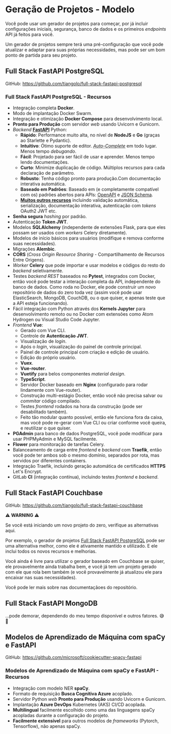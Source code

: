 # Geração de Projetos - Modelo

Você pode usar um gerador de projetos para começar, por já incluir configurações iniciais, segurança, banco de dados e os primeiros _endpoints_ API já feitos para você.

Um gerador de projetos sempre terá uma pré-configuração que você pode atualizar e adaptar para suas próprias necessidades, mas pode ser um bom ponto de partida para seu projeto.

## Full Stack FastAPI PostgreSQL

GitHub: <a href="https://github.com/tiangolo/full-stack-fastapi-postgresql" class="external-link" target="_blank">https://github.com/tiangolo/full-stack-fastapi-postgresql</a>

### Full Stack FastAPI PostgreSQL - Recursos

* Integração completa **Docker**.
* Modo de implantação Docker Swarm.
* Integração e otimização **Docker Compose** para desenvolvimento local.
* **Pronto para Produção** com servidor _web_ usando Uvicorn e Gunicorn.
* _Backend_ <a href="https://github.com/tiangolo/fastapi" class="external-link" target="_blank">**FastAPI**</a> Python:
    * **Rápido**: Performance muito alta, no nível de **NodeJS** e **Go** (graças ao Starlette e Pydantic).
    * **Intuitivo**: Ótimo suporte de editor. <abbr title="também conhecido como auto-complete, auto completação, IntelliSense">_Auto-Complete_</abbr> em todo lugar. Menos tempo _debugando_.
    * **Fácil**: Projetado para ser fácil de usar e aprender. Menos tempo lendo documentações.
    * **Curto**: Minimize duplicação de código. Múltiplos recursos para cada declaração de parâmetro.
    * **Robusto**: Tenha código pronto para produção.Com documentação interativa automática.
    * **Baseado em Padrões**: Baseado em (e completamente compatível com os) padrões abertos para APIs: <a href="https://github.com/OAI/OpenAPI-Specification" class="external-link" target="_blank">OpenAPI</a> e <a href="http://json-schema.org/" class="external-link" target="_blank">JSON Schema</a>.
    * <a href="https://fastapi.tiangolo.com/features/" class="external-link" target="_blank">**Muitos outros recursos**</a> incluindo validação automática, serialização, documentação interativa, autenticação com _tokens_ OAuth2 JWT etc.
* **Senha segura** _hashing_ por padrão.
* Autenticação **Token JWT**.
* Modelos **SQLAlchemy** (independente de extensões Flask, para que eles possam ser usados com _workers_ Celery diretamente).
* Modelos de início básicos para usuários (modifique e remova conforme suas necessidades).
* Migrações **Alembic**.
* **CORS** (_Cross Origin Resource Sharing_ - Compartilhamento de Recursos Entre Origens).
* _Worker_ **Celery** que pode importar e usar modelos e códigos do resto do _backend_ seletivamente.
* Testes _backend_ _REST_ baseados no **Pytest**, integrados com Docker, então você pode testar a interação completa da API, independente do banco de dados. Como roda no Docker, ele pode construir um novo repositório de dados do zero toda vez (assim você pode usar ElasticSearch, MongoDB, CouchDB, ou o que quiser, e apenas teste que a API esteja funcionando).
* Fácil integração com Python através dos **Kernels Jupyter** para desenvolvimento remoto ou no Docker com extensões como Atom Hydrogen ou Visual Studio Code Jupyter.
* _Frontend_ **Vue**:
    * Gerado com Vue CLI.
    * Controle de **Autenticação JWT**.
    * Visualização de _login_.
    * Após o _login_, visualização do painel de controle principal.
    * Painel de controle principal com criação e edição de usuário.
    * Edição do próprio usuário.
    * **Vuex**.
    * **Vue-router**.
    * **Vuetify** para belos componentes _material design_.
    * **TypeScript**.
    * Servidor Docker baseado em **Nginx** (configurado para rodar lindamente com Vue-router).
    * Construção multi-estágio Docker, então você não precisa salvar ou _commitar_ código compilado.
    * Testes _frontend_ rodados na hora da construção (pode ser desabilitado também).
    * Feito tão modular quanto possível, então ele funciona fora da caixa, mas você pode re-gerar com Vue CLI ou criar conforme você queira, e reutilizar o que quiser.
* **PGAdmin** para banco de dados PostgreSQL, você pode modificar para usar PHPMyAdmin e MySQL facilmente.
* **Flower** para monitoração de tarefas Celery.
* Balanceamento de carga entre _frontend_ e _backend_ com **Traefik**, então você pode ter ambos sob o mesmo domínio, separados por rota, mas servidos por diferentes containers.
* Integração Traefik, incluindo geração automática de certificados **HTTPS** Let's Encrypt.
* GitLab **CI** (integração contínua), incluindo testes _frontend_ e _backend_.

## Full Stack FastAPI Couchbase

GitHub: <a href="https://github.com/tiangolo/full-stack-fastapi-couchbase" class="external-link" target="_blank">https://github.com/tiangolo/full-stack-fastapi-couchbase</a>

⚠️ **WARNING** ⚠️

Se você está iniciando um novo projeto do zero, verifique as alternativas aqui.

Por exemplo, o gerador de projetos <a href="https://github.com/tiangolo/full-stack-fastapi-postgresql" class="external-link" target="_blank">Full Stack FastAPI PostgreSQL</a> pode ser uma alternativa melhor, como ele é ativamente mantido e utilizado. E ele inclui todos os novos recursos e melhorias.

Você ainda é livre para utilizar o gerador baseado em Couchbase se quiser, ele provavelmente ainda trabalha bem, e você já tem um projeto gerado com ele que rola bem também (e você provavelmente já atualizou ele para encaixar nas suas necessidades).

Você pode ler mais sobre nas documentaçãoes do repositório.

## Full Stack FastAPI MongoDB

...pode demorar, dependendo do meu tempo disponível e outros fatores. 😅 🎉

## Modelos de Aprendizado de Máquina com spaCy e FastAPI

GitHub: <a href="https://github.com/microsoft/cookiecutter-spacy-fastapi" class="external-link" target="_blank">https://github.com/microsoft/cookiecutter-spacy-fastapi</a>

### Modelos de Aprendizado de Máquina com spaCy e FastAPI - Recursos

* Integração com modelo NER **spaCy**.
* Formato de requisição **Busca Cognitiva Azure** acoplado.
* Servidor Python _web_ **Pronto para Produção** usando Uvicorn e Gunicorn.
* Implantação **Azure DevOps** Kubernetes (AKS) CI/CD acoplada.
* **Multilingual** facilmente escolhido como uma das linguagens spaCy acopladas durante a configuração do projeto.
* **Facilmente extensível** para outros modelos de _frameworks_ (Pytorch, Tensorflow), não apenas spaCy.
